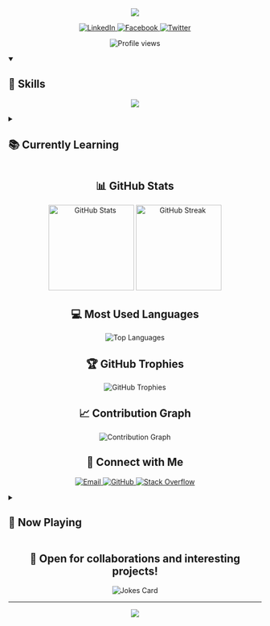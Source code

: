 <div align="center">
  <img src="https://readme-typing-svg.herokuapp.com/?lines=Welcome+to+Bùi+Hải+Giáp's+Profile!;Full-stack+Developer;Open+Source+Enthusiast;Always+Learning&center=true&width=380&height=45">
</div>

<p align="center">
  <a href="https://linkedin.com/in/your-profile">
    <img src="https://img.shields.io/badge/LinkedIn-0077B5?style=for-the-badge&logo=linkedin&logoColor=white" alt="LinkedIn">
  </a>
  <a href="https://facebook.com/your-profile">
    <img src="https://img.shields.io/badge/Facebook-1877F2?style=for-the-badge&logo=facebook&logoColor=white" alt="Facebook">
  </a>
  <a href="https://twitter.com/your-profile">
    <img src="https://img.shields.io/badge/Twitter-1DA1F2?style=for-the-badge&logo=twitter&logoColor=white" alt="Twitter">
  </a>
</p>

<p align="center">
  <img src="https://komarev.com/ghpvc/?username=buihaigiap&label=Profile%20views&color=0e75b6&style=flat" alt="Profile views">
</p>

<details open>
  <summary><h2>🚀 Skills</h2></summary>
  <p align="center">
    <img src="https://skillicons.dev/icons?i=react,js,ts,html,css,java,nodejs,express,mongodb,git" />
  </p>
</details>

<details>
  <summary><h2>📚 Currently Learning</h2></summary>
  <p align="center">
    <img src="https://skillicons.dev/icons?i=nextjs,graphql,docker" />
  </p>
</details>

<h2 align="center">📊 GitHub Stats</h2>

<p align="center">
  <img src="https://github-readme-stats.vercel.app/api?username=buihaigiap&show_icons=true&theme=radical" alt="GitHub Stats" height="170">
  <img src="https://github-readme-streak-stats.herokuapp.com/?user=buihaigiap&theme=radical" alt="GitHub Streak" height="170">
</p>

<h2 align="center">💻 Most Used Languages</h2>

<p align="center">
  <img src="https://github-readme-stats.vercel.app/api/top-langs/?username=buihaigiap&layout=compact&langs_count=8&theme=radical" alt="Top Languages">
</p>

<h2 align="center">🏆 GitHub Trophies</h2>

<p align="center">
  <img src="https://github-profile-trophy.vercel.app/?username=buihaigiap&theme=darkhub&column=4&margin-w=15&margin-h=15" alt="GitHub Trophies">
</p>

<h2 align="center">📈 Contribution Graph</h2>

<p align="center">
  <img src="https://github-readme-activity-graph.vercel.app/graph?username=buihaigiap&theme=react-dark" alt="Contribution Graph">
</p>

<h2 align="center">🤝 Connect with Me</h2>

<p align="center">
  <a href="mailto:your.email@example.com">
    <img src="https://img.shields.io/badge/Email-D14836?style=for-the-badge&logo=gmail&logoColor=white" alt="Email">
  </a>
  <a href="https://github.com/buihaigiap">
    <img src="https://img.shields.io/badge/GitHub-100000?style=for-the-badge&logo=github&logoColor=white" alt="GitHub">
  </a>
  <a href="https://stackoverflow.com/users/your-id">
    <img src="https://img.shields.io/badge/Stack_Overflow-FE7A16?style=for-the-badge&logo=stack-overflow&logoColor=white" alt="Stack Overflow">
  </a>
</p>

<details>
  <summary><h2>🎵 Now Playing</h2></summary>
  <p align="center">
    <img src="https://spotify-github-profile.vercel.app/api/view?uid=your-spotify-id&cover_image=true&theme=novatorem" alt="Spotify Now Playing">
  </p>
</details>

<h2 align="center">💼 Open for collaborations and interesting projects!</h2>

<div align="center">
  <img src="https://readme-jokes.vercel.app/api" alt="Jokes Card">
</div>

---

<p align="center">
  <img src="https://capsule-render.vercel.app/api?type=waving&color=gradient&height=100&section=footer" />
</p>
